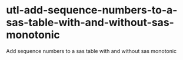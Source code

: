 # utl-add-sequence-numbers-to-a-sas-table-with-and-without-sas-monotonic
Add sequence numbers to a sas table with and without sas monotonic
